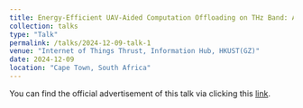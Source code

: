```yaml
---
title: Energy-Efficient UAV-Aided Computation Offloading on THz Band: A MADRL Solution"
collection: talks
type: "Talk"
permalink: /talks/2024-12-09-talk-1
venue: "Internet of Things Thrust, Information Hub, HKUST(GZ)"
date: 2024-12-09
location: "Cape Town, South Africa"
---
```

You can find the official advertisement of this talk via clicking this [link](https://calendar.hkust.edu.hk/events/iot-thrust-seminar-next-generation-wireless-networks-communication-and-computation-resource).
